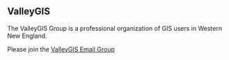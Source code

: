 <h2>ValleyGIS</h2>
The ValleyGIS Group is a professional organization of GIS users in Western New England. 

Please join the <a href="https://groups.google.com/g/ValleyGIS" target="_blank">ValleyGIS Email Group</a>
